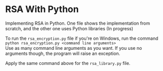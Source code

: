 # RSA With Python
Implementing RSA in Python. One file shows the implementation from scratch, and the other one uses Python libraries (In progress)  

To run the `rsa_encryption.py` file if you're on Windows, run the command `python rsa_encryption.py <command line arguments>`  
Use as many command line arguments as you want. If you use no arguments though, the program will raise an exception.  

Apply the same command above for the `rsa_library.py` file.
